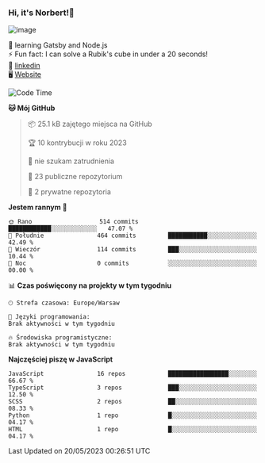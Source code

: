 ### Hi, it's Norbert!👋

![image](https://i.imgur.com/y3Fbv48.png)


🧠 learning Gatsby and Node.js <br>
⚡ Fun fact: I can solve a Rubik's cube in under a 20 seconds! <br>
👔 [linkedin](https://www.linkedin.com/in/norbert-%C5%82uszkiewicz-75b0891b3/) <br>
🖥 [Website](https://norbertluszkiewicz.pl/)<br>


<!--START_SECTION:waka-->
![Code Time](http://img.shields.io/badge/Code%20Time-2%2C024%20hrs%2046%20mins-blue)

**🐱 Mój GitHub** 

> 📦 25.1 kB zajętego miejsca na GitHub 
 > 
> 🏆 10 kontrybucji w roku 2023
 > 
> 🚫 nie szukam zatrudnienia
 > 
> 📜 23 publiczne repozytorium 
 > 
> 🔑 2 prywatne repozytoria 
 > 
**Jestem rannym 🐤** 

```text
🌞 Rano                   514 commits         ████████████░░░░░░░░░░░░░   47.07 % 
🌆 Południe               464 commits         ███████████░░░░░░░░░░░░░░   42.49 % 
🌃 Wieczór                114 commits         ███░░░░░░░░░░░░░░░░░░░░░░   10.44 % 
🌙 Noc                    0 commits           ░░░░░░░░░░░░░░░░░░░░░░░░░   00.00 % 
```


📊 **Czas poświęcony na projekty w tym tygodniu** 

```text
🕑︎ Strefa czasowa: Europe/Warsaw

💬 Języki programowania: 
Brak aktywności w tym tygodniu

🔥 Środowiska programistyczne: 
Brak aktywności w tym tygodniu
```

**Najczęściej piszę w JavaScript** 

```text
JavaScript               16 repos            █████████████████░░░░░░░░   66.67 % 
TypeScript               3 repos             ███░░░░░░░░░░░░░░░░░░░░░░   12.50 % 
SCSS                     2 repos             ██░░░░░░░░░░░░░░░░░░░░░░░   08.33 % 
Python                   1 repo              █░░░░░░░░░░░░░░░░░░░░░░░░   04.17 % 
HTML                     1 repo              █░░░░░░░░░░░░░░░░░░░░░░░░   04.17 % 
```




 Last Updated on 20/05/2023 00:26:51 UTC
<!--END_SECTION:waka-->
